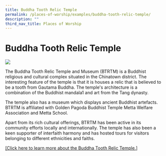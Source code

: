```yaml
---
title: Buddha Tooth Relic Temple
permalink: /places-of-worship/examples/buddha-tooth-relic-temple/
description: ""
third_nav_title: Places of Worship
---
```

# Buddha Tooth Relic Temple
![](/images/Chinatown%202.jpg)

The Buddha Tooth Relic Temple and Museum (BTRTM) is a Buddhist religious and cultural complex situated in the Chinatown district. The interesting feature of the temple is that it is houses a relic that is believed to be a tooth from Gautama Buddha. The temple's architecture is a combination of the Buddhist mandala1 and art from the Tang dynasty.

The temple also has a museum which displays ancient Buddhist artefacts. BTRTM is affiliated with Golden Pagoda Buddhist Temple Metta Welfare Association and Metta School.

Apart from its rich cultural offerings, BTRTM has been active in its community efforts locally and internationally. The temple has also been a keen supporter of interfaith harmony and has hosted tours for visitors belonging to different ethnicities and faiths.

<a href="https://www.buddhatoothrelictemple.org.sg/" target="_blank">[Click here to learn more about the Buddha Tooth Relic Temple.]</a>
